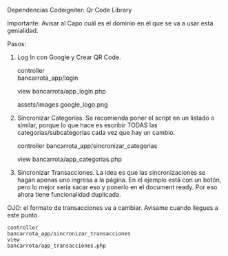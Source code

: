 Dependencias Codeigniter:
Qr Code Library

Importante: Avisar al Capo cuál es el dominio en el que se va a usar esta genialidad.

Pasos:
1. Log In con Google y Crear QR Code.

	controller	
	bancarrota_app/login
	
	view
	bancarrota/app_login.php
	
	assets/images
	google_logo.png
	

2. Sincronizar Categorías. 
Se recomienda poner el script en un listado o similar, porque lo que hace es escribir TODAS las categorias/subcategorias cada vez que hay un cambio.

	controller
	bancarrota_app/sincronizar_categorias
	
	view
	bancarrota/app_categorias.php

3. Sincronizar Transacciones.
La idea es que las sincronizaciones se hagan apenas uno ingresa a la página. En el ejemplo está con un botón, pero lo mejor sería sacar eso y ponerlo en el document ready. Por eso ahora tiene funcionalidad duplicada.

OJO: el formato de transacciones va a cambiar. Avisame cuando llegues a este punto.

	controller
	bancarrota_app/sincronizar_transacciones
	view
	bancarrota/app_transacciones.php
	

